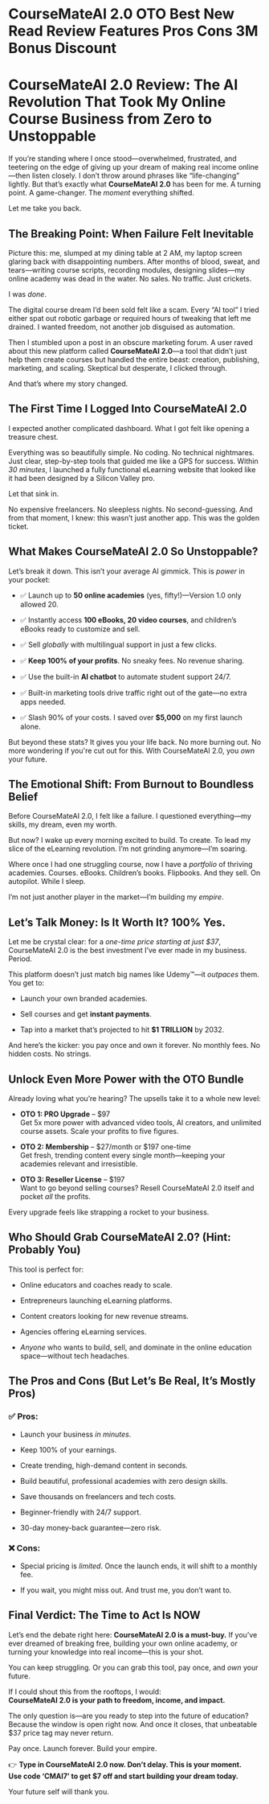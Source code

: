 # CourseMateAI 2.0 OTO Best New Read Review Features Pros Cons 3M Bonus Discount
<h1 class="" data-start="200" data-end="309"><strong data-start="202" data-end="309">CourseMateAI 2.0 Review: The AI Revolution That Took My Online Course Business from Zero to Unstoppable</strong></h1>
<p class="" data-start="311" data-end="660">If you’re standing where I once stood—overwhelmed, frustrated, and teetering on the edge of giving up your dream of making real income online—then listen closely. I don’t throw around phrases like “life-changing” lightly. But that’s exactly what <strong data-start="557" data-end="577">CourseMateAI 2.0</strong> has been for me. A turning point. A game-changer. The <em data-start="632" data-end="640">moment</em> everything shifted.</p>
<p class="" data-start="662" data-end="683">Let me take you back.</p>

<h2 class="" data-start="685" data-end="740"><strong data-start="688" data-end="740">The Breaking Point: When Failure Felt Inevitable</strong></h2>
<p class="" data-start="742" data-end="1031">Picture this: me, slumped at my dining table at 2 AM, my laptop screen glaring back with disappointing numbers. After months of blood, sweat, and tears—writing course scripts, recording modules, designing slides—my online academy was dead in the water. No sales. No traffic. Just crickets.</p>
<p class="" data-start="1033" data-end="1046">I was <em data-start="1039" data-end="1045">done</em>.</p>
<p class="" data-start="1048" data-end="1271">The digital course dream I’d been sold felt like a scam. Every “AI tool” I tried either spat out robotic garbage or required hours of tweaking that left me drained. I wanted freedom, not another job disguised as automation.</p>
<p class="" data-start="1273" data-end="1565">Then I stumbled upon a post in an obscure marketing forum. A user raved about this new platform called <strong data-start="1376" data-end="1396">CourseMateAI 2.0</strong>—a tool that didn’t just help them create courses but handled the entire beast: creation, publishing, marketing, and scaling. Skeptical but desperate, I clicked through.</p>
<p class="" data-start="1567" data-end="1601">And that’s where my story changed.</p>

<h2 class="" data-start="1603" data-end="1655"><strong data-start="1606" data-end="1655">The First Time I Logged Into CourseMateAI 2.0</strong></h2>
<p class="" data-start="1657" data-end="1745">I expected another complicated dashboard. What I got felt like opening a treasure chest.</p>
<p class="" data-start="1747" data-end="2022">Everything was so beautifully simple. No coding. No technical nightmares. Just clear, step-by-step tools that guided me like a GPS for success. Within <em data-start="1898" data-end="1910">30 minutes</em>, I launched a fully functional eLearning website that looked like it had been designed by a Silicon Valley pro.</p>
<p class="" data-start="2024" data-end="2041">Let that sink in.</p>
<p class="" data-start="2043" data-end="2197">No expensive freelancers. No sleepless nights. No second-guessing. And from that moment, I knew: this wasn’t just another app. This was the golden ticket.</p>

<h2 class="" data-start="2199" data-end="2249"><strong data-start="2202" data-end="2249">What Makes CourseMateAI 2.0 So Unstoppable?</strong></h2>
<p class="" data-start="2251" data-end="2339">Let’s break it down. This isn’t your average AI gimmick. This is <em data-start="2316" data-end="2323">power</em> in your pocket:</p>

<ul data-start="2341" data-end="2905">
 	<li class="" data-start="2341" data-end="2424">
<p class="" data-start="2343" data-end="2424">✅ Launch up to <strong data-start="2358" data-end="2381">50 online academies</strong> (yes, fifty!)—Version 1.0 only allowed 20.</p>
</li>
 	<li class="" data-start="2425" data-end="2530">
<p class="" data-start="2427" data-end="2530">✅ Instantly access <strong data-start="2446" data-end="2478">100 eBooks, 20 video courses</strong>, and children’s eBooks ready to customize and sell.</p>
</li>
 	<li class="" data-start="2531" data-end="2598">
<p class="" data-start="2533" data-end="2598">✅ Sell <em data-start="2540" data-end="2550">globally</em> with multilingual support in just a few clicks.</p>
</li>
 	<li class="" data-start="2599" data-end="2669">
<p class="" data-start="2601" data-end="2669">✅ <strong data-start="2603" data-end="2632">Keep 100% of your profits</strong>. No sneaky fees. No revenue sharing.</p>
</li>
 	<li class="" data-start="2670" data-end="2739">
<p class="" data-start="2672" data-end="2739">✅ Use the built-in <strong data-start="2691" data-end="2705">AI chatbot</strong> to automate student support 24/7.</p>
</li>
 	<li class="" data-start="2740" data-end="2826">
<p class="" data-start="2742" data-end="2826">✅ Built-in marketing tools drive traffic right out of the gate—no extra apps needed.</p>
</li>
 	<li class="" data-start="2827" data-end="2905">
<p class="" data-start="2829" data-end="2905">✅ Slash 90% of your costs. I saved over <strong data-start="2869" data-end="2879">$5,000</strong> on my first launch alone.</p>
</li>
</ul>
<p class="" data-start="2907" data-end="3072">But beyond these stats? It gives you your life back. No more burning out. No more wondering if you're cut out for this. With CourseMateAI 2.0, you <em data-start="3054" data-end="3059">own</em> your future.</p>

<h2 class="" data-start="3074" data-end="3134"><strong data-start="3077" data-end="3134">The Emotional Shift: From Burnout to Boundless Belief</strong></h2>
<p class="" data-start="3136" data-end="3243">Before CourseMateAI 2.0, I felt like a failure. I questioned everything—my skills, my dream, even my worth.</p>
<p class="" data-start="3245" data-end="3390">But now? I wake up every morning excited to build. To create. To lead my slice of the eLearning revolution. I’m not grinding anymore—I’m soaring.</p>
<p class="" data-start="3392" data-end="3569">Where once I had one struggling course, now I have a <em data-start="3445" data-end="3456">portfolio</em> of thriving academies. Courses. eBooks. Children’s books. Flipbooks. And they sell. On autopilot. While I sleep.</p>
<p class="" data-start="3571" data-end="3638">I’m not just another player in the market—I’m building my <em data-start="3629" data-end="3637">empire</em>.</p>

<h2 class="" data-start="3640" data-end="3690"><strong data-start="3643" data-end="3690">Let’s Talk Money: Is It Worth It? 100% Yes.</strong></h2>
<p class="" data-start="3692" data-end="3840">Let me be crystal clear: for a <em data-start="3723" data-end="3760">one-time price starting at just $37</em>, CourseMateAI 2.0 is the best investment I’ve ever made in my business. Period.</p>
<p class="" data-start="3842" data-end="3928">This platform doesn’t just match big names like Udemy™—it <em data-start="3900" data-end="3910">outpaces</em> them. You get to:</p>

<ul data-start="3930" data-end="4080">
 	<li class="" data-start="3930" data-end="3966">
<p class="" data-start="3932" data-end="3966">Launch your own branded academies.</p>
</li>
 	<li class="" data-start="3967" data-end="4011">
<p class="" data-start="3969" data-end="4011">Sell courses and get <strong data-start="3990" data-end="4010">instant payments</strong>.</p>
</li>
 	<li class="" data-start="4012" data-end="4080">
<p class="" data-start="4014" data-end="4080">Tap into a market that’s projected to hit <strong data-start="4056" data-end="4071">$1 TRILLION</strong> by 2032.</p>
</li>
</ul>
<p class="" data-start="4082" data-end="4183">And here’s the kicker: you pay once and own it forever. No monthly fees. No hidden costs. No strings.</p>

<h2 class="" data-start="4185" data-end="4234"><strong data-start="4188" data-end="4234">Unlock Even More Power with the OTO Bundle</strong></h2>
<p class="" data-start="4236" data-end="4313">Already loving what you’re hearing? The upsells take it to a whole new level:</p>

<ul data-start="4315" data-end="4765">
 	<li class="" data-start="4315" data-end="4472">
<p class="" data-start="4317" data-end="4472"><strong data-start="4317" data-end="4339">OTO 1: PRO Upgrade</strong> – $97<br data-start="4345" data-end="4348" />Get 5x more power with advanced video tools, AI creators, and unlimited course assets. Scale your profits to five figures.</p>
</li>
 	<li class="" data-start="4474" data-end="4627">
<p class="" data-start="4476" data-end="4627"><strong data-start="4476" data-end="4497">OTO 2: Membership</strong> – $27/month or $197 one-time<br data-start="4526" data-end="4529" />Get fresh, trending content every single month—keeping your academies relevant and irresistible.</p>
</li>
 	<li class="" data-start="4629" data-end="4765">
<p class="" data-start="4631" data-end="4765"><strong data-start="4631" data-end="4658">OTO 3: Reseller License</strong> – $197<br data-start="4665" data-end="4668" />Want to go beyond selling courses? Resell CourseMateAI 2.0 itself and pocket <em data-start="4747" data-end="4752">all</em> the profits.</p>
</li>
</ul>
<p class="" data-start="4767" data-end="4828">Every upgrade feels like strapping a rocket to your business.</p>

<h2 class="" data-start="4830" data-end="4891"><strong data-start="4833" data-end="4891">Who Should Grab CourseMateAI 2.0? (Hint: Probably You)</strong></h2>
<p class="" data-start="4893" data-end="4918">This tool is perfect for:</p>

<ul data-start="4920" data-end="5209">
 	<li class="" data-start="4920" data-end="4966">
<p class="" data-start="4922" data-end="4966">Online educators and coaches ready to scale.</p>
</li>
 	<li class="" data-start="4967" data-end="5013">
<p class="" data-start="4969" data-end="5013">Entrepreneurs launching eLearning platforms.</p>
</li>
 	<li class="" data-start="5014" data-end="5065">
<p class="" data-start="5016" data-end="5065">Content creators looking for new revenue streams.</p>
</li>
 	<li class="" data-start="5066" data-end="5105">
<p class="" data-start="5068" data-end="5105">Agencies offering eLearning services.</p>
</li>
 	<li class="" data-start="5106" data-end="5209">
<p class="" data-start="5108" data-end="5209"><em data-start="5108" data-end="5116">Anyone</em> who wants to build, sell, and dominate in the online education space—without tech headaches.</p>
</li>
</ul>
<h2 class="" data-start="5211" data-end="5273"><strong data-start="5214" data-end="5273">The Pros and Cons (But Let’s Be Real, It’s Mostly Pros)</strong></h2>
<h3 class="" data-start="5275" data-end="5286">✅ Pros:</h3>
<ul data-start="5287" data-end="5599">
 	<li class="" data-start="5287" data-end="5323">
<p class="" data-start="5289" data-end="5323">Launch your business <em data-start="5310" data-end="5322">in minutes</em>.</p>
</li>
 	<li class="" data-start="5324" data-end="5353">
<p class="" data-start="5326" data-end="5353">Keep 100% of your earnings.</p>
</li>
 	<li class="" data-start="5354" data-end="5404">
<p class="" data-start="5356" data-end="5404">Create trending, high-demand content in seconds.</p>
</li>
 	<li class="" data-start="5405" data-end="5471">
<p class="" data-start="5407" data-end="5471">Build beautiful, professional academies with zero design skills.</p>
</li>
 	<li class="" data-start="5472" data-end="5519">
<p class="" data-start="5474" data-end="5519">Save thousands on freelancers and tech costs.</p>
</li>
 	<li class="" data-start="5520" data-end="5558">
<p class="" data-start="5522" data-end="5558">Beginner-friendly with 24/7 support.</p>
</li>
 	<li class="" data-start="5559" data-end="5599">
<p class="" data-start="5561" data-end="5599">30-day money-back guarantee—zero risk.</p>
</li>
</ul>
<h3 class="" data-start="5601" data-end="5612">❌ Cons:</h3>
<ul data-start="5613" data-end="5766">
 	<li class="" data-start="5613" data-end="5698">
<p class="" data-start="5615" data-end="5698">Special pricing is <em data-start="5634" data-end="5643">limited</em>. Once the launch ends, it will shift to a monthly fee.</p>
</li>
 	<li class="" data-start="5699" data-end="5766">
<p class="" data-start="5701" data-end="5766">If you wait, you might miss out. And trust me, you don’t want to.</p>
</li>
</ul>
<h2 class="" data-start="5768" data-end="5812"><strong data-start="5771" data-end="5812">Final Verdict: The Time to Act Is NOW</strong></h2>
<p class="" data-start="5814" data-end="6019">Let’s end the debate right here: <strong data-start="5847" data-end="5882">CourseMateAI 2.0 is a must-buy.</strong> If you’ve ever dreamed of breaking free, building your own online academy, or turning your knowledge into real income—this is your shot.</p>
<p class="" data-start="6021" data-end="6105">You can keep struggling. Or you can grab this tool, pay once, and <em data-start="6087" data-end="6092">own</em> your future.</p>
<p class="" data-start="6107" data-end="6224">If I could shout this from the rooftops, I would:<br data-start="6156" data-end="6159" /><strong data-start="6159" data-end="6224">CourseMateAI 2.0 is your path to freedom, income, and impact.</strong></p>
<p class="" data-start="6226" data-end="6404">The only question is—are you ready to step into the future of education? Because the window is open right now. And once it closes, that unbeatable $37 price tag may never return.</p>
<p class="" data-start="6406" data-end="6450">Pay once. Launch forever. Build your empire.</p>
<p class="" data-start="6452" data-end="6596">👉 <strong data-start="6455" data-end="6522">Type in CourseMateAI 2.0 now. Don’t delay. This is your moment.</strong><br data-start="6522" data-end="6525" /><strong data-start="6525" data-end="6596">Use code ‘CMAI7’ to get $7 off and start building your dream today.</strong></p>
<p class="" data-start="6598" data-end="6630">Your future self will thank you.</p>
